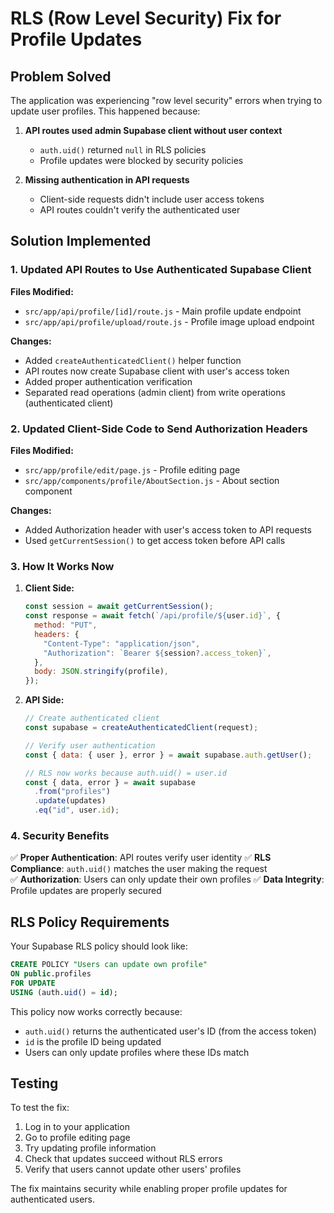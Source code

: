 # RLS (Row Level Security) Fix for Profile Updates

## Problem Solved
The application was experiencing "row level security" errors when trying to update user profiles. This happened because:

1. **API routes used admin Supabase client without user context**
   - `auth.uid()` returned `null` in RLS policies
   - Profile updates were blocked by security policies

2. **Missing authentication in API requests**
   - Client-side requests didn't include user access tokens
   - API routes couldn't verify the authenticated user

## Solution Implemented

### 1. Updated API Routes to Use Authenticated Supabase Client

**Files Modified:**
- `src/app/api/profile/[id]/route.js` - Main profile update endpoint
- `src/app/api/profile/upload/route.js` - Profile image upload endpoint

**Changes:**
- Added `createAuthenticatedClient()` helper function
- API routes now create Supabase client with user's access token
- Added proper authentication verification
- Separated read operations (admin client) from write operations (authenticated client)

### 2. Updated Client-Side Code to Send Authorization Headers

**Files Modified:**
- `src/app/profile/edit/page.js` - Profile editing page
- `src/app/components/profile/AboutSection.js` - About section component

**Changes:**
- Added Authorization header with user's access token to API requests
- Used `getCurrentSession()` to get access token before API calls

### 3. How It Works Now

1. **Client Side:**
   ```javascript
   const session = await getCurrentSession();
   const response = await fetch(`/api/profile/${user.id}`, {
     method: "PUT",
     headers: {
       "Content-Type": "application/json",
       "Authorization": `Bearer ${session?.access_token}`,
     },
     body: JSON.stringify(profile),
   });
   ```

2. **API Side:**
   ```javascript
   // Create authenticated client
   const supabase = createAuthenticatedClient(request);
   
   // Verify user authentication
   const { data: { user }, error } = await supabase.auth.getUser();
   
   // RLS now works because auth.uid() = user.id
   const { data, error } = await supabase
     .from("profiles")
     .update(updates)
     .eq("id", user.id);
   ```

### 4. Security Benefits

✅ **Proper Authentication**: API routes verify user identity
✅ **RLS Compliance**: `auth.uid()` matches the user making the request  
✅ **Authorization**: Users can only update their own profiles
✅ **Data Integrity**: Profile updates are properly secured

## RLS Policy Requirements

Your Supabase RLS policy should look like:
```sql
CREATE POLICY "Users can update own profile" 
ON public.profiles 
FOR UPDATE 
USING (auth.uid() = id);
```

This policy now works correctly because:
- `auth.uid()` returns the authenticated user's ID (from the access token)
- `id` is the profile ID being updated
- Users can only update profiles where these IDs match

## Testing

To test the fix:
1. Log in to your application
2. Go to profile editing page
3. Try updating profile information
4. Check that updates succeed without RLS errors
5. Verify that users cannot update other users' profiles

The fix maintains security while enabling proper profile updates for authenticated users.
